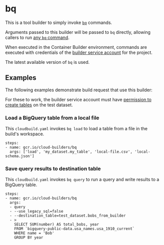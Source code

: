 # bq

This is a tool builder to simply invoke
[`bq`](https://cloud.google.com/bigquery/docs/bq-command-line-tool) commands.

Arguments passed to this builder will be passed to `bq` directly, allowing
callers to run [any `bq`
command](https://cloud.google.com/bigquery/docs/bq-command-line-tool).

When executed in the Container Builder environment, commands are executed with
credentials of the [builder service
account](https://cloud.google.com/container-builder/docs/permissions) for the
project.

The latest available version of `bq` is used.

## Examples

The following examples demonstrate build request that use this builder:

For these to work, the builder service account must have [permission to
create tables](https://cloud.google.com/bigquery/docs/access-control) on the
test dataset.

### Load a BigQuery table from a local file

This `cloudbuild.yaml` invokes `bq load` to load a table from a file in the
build's workspace.

```
steps:
- name: gcr.io/cloud-builders/bq
  args: ['load', 'my_dataset.my_table', 'local-file.csv', 'local-schema.json']
```

### Save query results to destination table

This `cloudbuild.yaml` invokes `bq query` to run a query and write results to
a BigQuery table.

```
steps:
- name: gcr.io/cloud-builders/bq
  args:
  - query
  - --use_legacy_sql=false
  - --destination_table=test_dataset.bobs_from_builder
  - >
    SELECT SUM(number) AS total_bobs, year
    FROM `bigquery-public-data.usa_names.usa_1910_current`
    WHERE name = 'Bob'
    GROUP BY year
```
